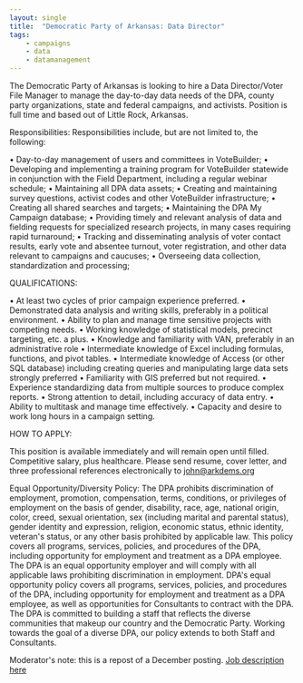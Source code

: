 ```yaml
---
layout: single
title:  "Democratic Party of Arkansas: Data Director"
tags: 
    - campaigns
    - data
    - datamanagement
---
```


The Democratic Party of Arkansas is looking to hire a Data Director/Voter File Manager to manage the day-to-day data needs of the DPA, county party organizations, state and federal campaigns, and activists. Position is full time and based out of Little Rock, Arkansas.

Responsibilities:
Responsibilities include, but are not limited to, the following:
 
• Day-to-day management of users and committees in VoteBuilder;
• Developing and implementing a training program for VoteBuilder statewide in conjunction with the Field Department, including a regular webinar schedule;
• Maintaining all DPA data assets;
• Creating and maintaining survey questions, activist codes and other VoteBuilder infrastructure;
• Creating all shared searches and targets;
• Maintaining the DPA My Campaign database;
• Providing timely and relevant analysis of data and fielding requests for specialized research projects, in many cases requiring rapid turnaround;
• Tracking and disseminating analysis of voter contact results, early vote and absentee turnout, voter registration, and other data relevant to campaigns and caucuses;
• Overseeing data collection, standardization and processing;
 
QUALIFICATIONS:
 
• At least two cycles of prior campaign experience preferred.
• Demonstrated data analysis and writing skills, preferably in a political environment.
• Ability to plan and manage time sensitive projects with competing needs.
• Working knowledge of statistical models, precinct targeting, etc. a plus.
• Knowledge and familiarity with VAN, preferably in an administrative role
• Intermediate knowledge of Excel including formulas, functions, and pivot tables.
• Intermediate knowledge of Access (or other SQL database) including creating queries and manipulating large data sets strongly preferred
• Familiarity with GIS preferred but not required.
• Experience standardizing data from multiple sources to produce complex reports.
• Strong attention to detail, including accuracy of data entry.
• Ability to multitask and manage time effectively.
• Capacity and desire to work long hours in a campaign setting.
 
HOW TO APPLY:
 
This position is available immediately and will remain open until filled.  Competitive salary, plus healthcare.  Please send resume, cover letter, and three professional references electronically to john@arkdems.org
 
Equal Opportunity/Diversity Policy: The DPA prohibits discrimination of employment, promotion, compensation, terms, conditions, or privileges of employment on the basis of gender, disability, race, age, national origin, color, creed, sexual orientation, sex (including marital and parental status), gender identity and expression, religion, economic status, ethnic identity, veteran's status, or any other basis prohibited by applicable law. This policy covers all programs, services, policies, and procedures of the DPA, including opportunity for employment and treatment as a DPA employee. The DPA is an equal opportunity employer and will comply with all applicable laws prohibiting discrimination in employment.
 DPA's equal opportunity policy covers all programs, services, policies, and procedures of the DPA, including opportunity for employment and treatment as a DPA employee, as well as opportunities for Consultants to contract with the DPA.
The DPA is committed to building a staff that reflects the diverse communities that makeup our country and the Democratic Party. Working towards the goal of a diverse DPA, our policy extends to both Staff and Consultants.

Moderator's note: this is a repost of a December posting. 
[Job description here](https://drive.google.com/file/d/0B9_aAEjlRGgQUzQ1c0k4RXNfdHpMaXQ0aWZIeFRNWC05aTVn/view?usp=sharing)

